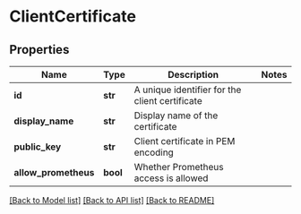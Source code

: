 # ClientCertificate

## Properties
Name | Type | Description | Notes
------------ | ------------- | ------------- | -------------
**id** | **str** | A unique identifier for the client certificate | 
**display_name** | **str** | Display name of the certificate | 
**public_key** | **str** | Client certificate in PEM encoding | 
**allow_prometheus** | **bool** | Whether Prometheus access is allowed | 

[[Back to Model list]](../README.md#documentation-for-models) [[Back to API list]](../README.md#documentation-for-api-endpoints) [[Back to README]](../README.md)

